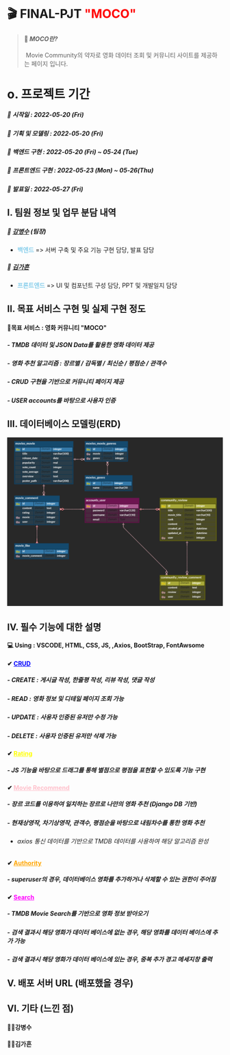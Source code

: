 # 🎬 FINAL-PJT <span style="color:red">"MOCO"</span>

> #### 🔹 ***MOCO란?*** 
>
> ​				Movie Community의 약자로 영화 데이터 조회 및 커뮤니티 사이트를 제공하는 페이지 입니다.





# 	o. 프로젝트 기간

##### 			💜 시작일 : 2022-05-20 (Fri)

##### 			🧡 기획 및 모델링 : 2022-05-20 (Fri)

##### 			💛 백엔드 구현 : 2022-05-20 (Fri) ~  05-24 (Tue)

##### 			💚 프론트엔드 구현 : 2022-05-23 (Mon) ~ 05-26(Thu)

##### 			💙 발표일 : 2022-05-27 (Fri)





## 	I. 팀원 정보 및 업무 분담 내역

##### 			🤴 <u>강병수</u> (팀장) 

   -  <span style="color:skyblue">**백엔드**</span> => 서버 구축 및 주요 기능 구현 담당, 발표 담당

##### 			👸 <u>김가흔</u> 

- <span style="color:skyblue">**프론트엔드** </span>=> UI 및 컴포넌트 구성 담당, PPT 및 개발일지 담당





## 	II. 목표 서비스 구현 및 실제 구현 정도

#### 			🎯목표 서비스 : 영화 커뮤니티 "MOCO"

##### 							-  TMDB 데이터 및 JSON Data를 활용한 영화 데이터 제공

##### 							-  영화 추천 알고리즘 : 장르별 / 감독별 / 최신순 / 평점순 / 관객수

##### 							-  CRUD 구현을 기반으로 커뮤니티 페이지 제공

##### 							-  USER accounts를 바탕으로 사용자 인증 





## 	III. 데이터베이스 모델링(ERD)



![image-20220520152302252](README.assets/image-20220520152302252.png)



## 	IV. 필수 기능에 대한 설명

#### 			💻 Using : VSCODE, HTML, CSS, JS, ,Axios, BootStrap, FontAwsome

#### 			✔   <span style="color:blue"><u>CRUD</u></span>

##### 						-	*CREATE*  : 게시글 작성, 한줄평 작성, 리뷰 작성, 댓글 작성

##### 						-	*READ*  : 영화 정보 및 디테일 페이지 조회 가능

##### 						-	*UPDATE*  : 사용자 인증된 유저만 수정 가능

##### 						-	*DELETE*  :  사용자 인증된 유저만 삭제 가능



#### 			✔   <span style="color:yellow"><u>Rating</u></span>

##### 						-	JS 기능을 바탕으로 드래그를 통해 별점으로  평점을 표현할 수 있도록 기능 구현



#### 			✔   <span style="color:pink"><u>Movie Recommend</u></span>

##### 						-	장르 코드를 이용하여 일치하는 장르로 나만의 영화 추천 (Django DB 기반)

##### 						-	현재상영작, 차기상영작, 관객수, 평점순을 바탕으로 내림차수를 통한 영화 추천

- ###### axios 통신 데이터를 기반으로 TMDB 데이터를 사용하여 해당 알고리즘 완성



#### ✔   <span style="color:orange"><u>Authority</u></span>

##### -    superuser의 경우, 데이터베이스 영화를 추가하거나 삭제할 수 있는 권한이 주어짐



#### ✔   <span style="color:magenta"><u>Search</u></span>

##### -    TMDB Movie Search를 기반으로 영화 정보 받아오기

##### -    검색 결과시 해당 영화가 데이터 베이스에 없는 경우, 해당 영화를 데이터 베이스에 추가 가능

##### -    검색 결과시 해당 영화가 데이터 베이스에 있는 경우, 중복 추가 경고 메세지창 출력





## 	V. 배포 서버 URL (배포했을 경우)









## 	VI. 기타 (느낀 점)

#### 			🤴🏻강병수

> 

#### 			👸🏻김가흔 

> 



